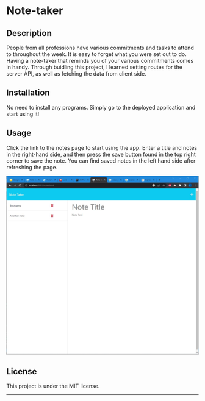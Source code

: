 # Note-taker

## Description

People from all professions have various commitments and tasks to attend to throughout the week. It is easy to forget what you were set out to do. Having a note-taker that reminds you of your various commitments comes in handy. Through buidling this project, I learned setting routes for the server API, as well as fetching the data from client side. 


## Installation

No need to install any programs. Simply go to the deployed application and start using it!

## Usage

Click the link to the notes page to start using the app. Enter a title and notes in the right-hand side, and then press the save button found in the top right corner to save the note. You can find saved notes in the left hand side after refreshing the page. 

![alt text](assets/images/screenshot.jpg)
  


## License

This project is under the MIT license.

---
